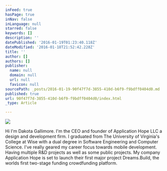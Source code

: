 ```yaml
---
inFeed: true
hasPage: true
inNav: false
inLanguage: null
starred: false
keywords: []
description: ''
datePublished: '2016-01-19T01:23:40.118Z'
dateModified: '2016-01-18T21:52:42.228Z'
title: ''
author: []
authors: []
publisher:
  name: null
  domain: null
  url: null
  favicon: null
sourcePath: _posts/2016-01-19-90f47f7d-3855-410d-b6f9-f9bdff0404d0.md
published: true
url: 90f47f7d-3855-410d-b6f9-f9bdff0404d0/index.html
_type: Article

---
```

![](https://the-grid-user-content.s3-us-west-2.amazonaws.com/5374e63d-4481-4c74-ad8f-4f944234f0b9.jpg)

Hi I'm Dakota Gallimore. I'm the CEO and founder of Application Hope LLC a design and development firm. I graduated from The University of Virginia's College at Wise with a dual degree in Software Engineering and Computer Science. I've really geared my career focus towards mobile development. Having multiple R&D projects as well as some public projects. My company Application Hope is set to launch their first major project Dreams.Build, the worlds first two-stage funding crowdfunding platform.